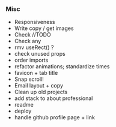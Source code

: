 ### Misc

- Responsiveness
- Write copy / get images
- Check //TODO
- Check any
- rmv useRect() ?
- check unused props
- order imports
- refactor animations; standardize times
- favicon + tab title
- Snap scroll!
- Email layout + copy
- Clean up old projects
- add stack to about professional
- readme
- deploy
- handle github profile page + link
